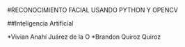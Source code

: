 #RECONOCIMIENTO FACIAL USANDO PYTHON Y OPENCV

##Inteligencia Artificial

*Vivian Anahí Juárez de la O
*Brandon Quiroz Quiroz